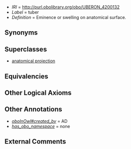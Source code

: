  * *IRI* = http://purl.obolibrary.org/obo/UBERON_4200132
 * *Label* = tuber
 * *Definition* = Eminence or swelling on anatomical surface.

## Synonyms


## Superclasses

 * [anatomical projection](../../UBERON/29/UBERON_0004529.md)

## Equivalencies


## Other Logical Axioms


## Other Annotations

 * *[oboInOwl#created_by](../../oboInOwl#created/by/oboInOwl#created_by.md)* = AD
 * *[has_obo_namespace](../../ce/oboInOwl#hasOBONamespace.md)* = none

## External Comments

